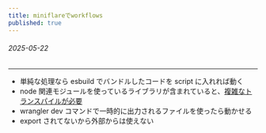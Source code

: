 ```yaml
---
title: miniflareでworkflows
published: true
---
```


###### 2025-05-22

---

- 単純な処理なら esbuild でバンドルしたコードを script に入れれば動く
- node 関連モジュールを使っているライブラリが含まれていると、[複雑なトランスパイルが必要](https://github.com/cloudflare/workers-sdk/blob/4ad6a6dbe84909ef687f4d05f1a7a4c2719859d6/packages/wrangler/src/deployment-bundle/bundle.ts#L144)
- wrangler dev コマンドで一時的に出力されるファイルを使ったら動かせる
- export されてないから外部からは使えない
